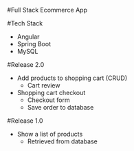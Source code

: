 #Full Stack Ecommerce App

#Tech Stack
- Angular
- Spring Boot
- MySQL

#Release 2.0 

- Add products to shopping cart (CRUD)
    - Cart review
- Shopping cart checkout 
    - Checkout form
    - Save order to database

#Release 1.0

- Show a list of products
    - Retrieved from database
